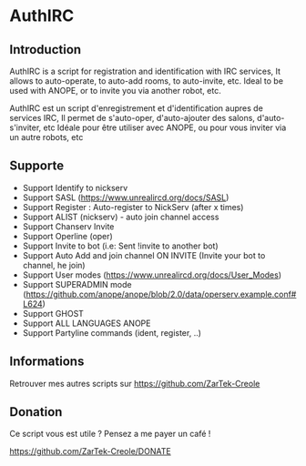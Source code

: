 # AuthIRC
## Introduction
AuthIRC is a script for registration and identification with IRC services,
It allows to auto-operate, to auto-add rooms, to auto-invite, etc.
Ideal to be used with ANOPE, or to invite you via another robot, etc.

AuthIRC est un script d'enregistrement et d'identification aupres de services IRC,
Il permet de s'auto-oper, d'auto-ajouter des salons, d'auto-s'inviter, etc
Idéale pour être utiliser avec ANOPE, ou pour vous inviter via un autre robots, etc


## Supporte


* Support Identify to nickserv
* Support SASL (https://www.unrealircd.org/docs/SASL)
* Support Register : Auto-register to NickServ (after x times)
* Support ALIST (nickserv) - auto join channel access
* Support Chanserv Invite
* Support Operline (oper)
* Support Invite to bot (i.e: Sent !invite to another bot)
* Support Auto Add and join channel ON INVITE (Invite your bot to channel, he join)
* Support User modes (https://www.unrealircd.org/docs/User_Modes)
* Support SUPERADMIN mode (https://github.com/anope/anope/blob/2.0/data/operserv.example.conf#L624)
* Support GHOST
* Support ALL LANGUAGES ANOPE
* Support Partyline commands (ident, register, ..)


## Informations
Retrouver mes autres scripts sur https://github.com/ZarTek-Creole

## Donation
Ce script vous est utile ? Pensez a me payer un café !

https://github.com/ZarTek-Creole/DONATE
